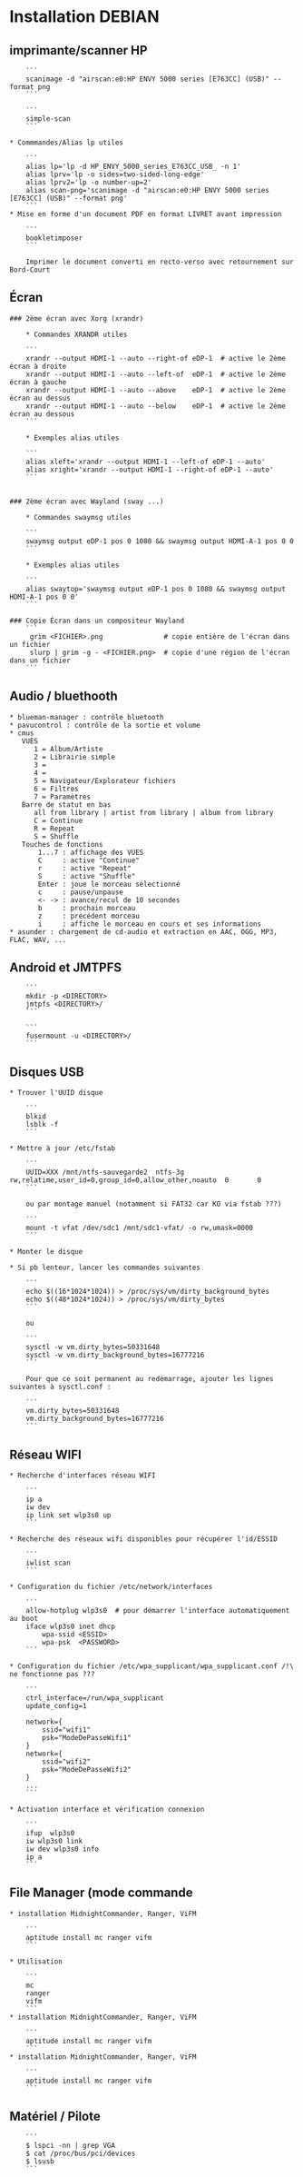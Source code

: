 # Installation DEBIAN

## imprimante/scanner HP

        ```
        scanimage -d "airscan:e0:HP ENVY 5000 series [E763CC] (USB)" --format png
        ```
    
        ```
        simple-scan
        ```

    * Commmandes/Alias lp utiles

        ```
        alias lp='lp -d HP_ENVY_5000_series_E763CC_USB_ -n 1'
        alias lprv='lp -o sides=two-sided-long-edge'
        alias lprv2='lp -o number-up=2'
        alias scan-png='scanimage -d "airscan:e0:HP ENVY 5000 series [E763CC] (USB)" --format png'
        ```
    * Mise en forme d'un document PDF en format LIVRET avant impression

        ```
        bookletimposer
        ```

        Imprimer le document converti en recto-verso avec retournement sur Bord-Court
    

## Écran

    ### 2ème écran avec Xorg (xrandr)

        * Commandes XRANDR utiles

        ```
        xrandr --output HDMI-1 --auto --right-of eDP-1  # active le 2ème écran à droite
        xrandr --output HDMI-1 --auto --left-of  eDP-1  # active le 2ème écran à gauche
        xrandr --output HDMI-1 --auto --above    eDP-1  # active le 2ème écran au dessus
        xrandr --output HDMI-1 --auto --below    eDP-1  # active le 2ème écran au dessous
        ```

        * Exemples alias utiles

        ```
        alias xleft='xrandr --output HDMI-1 --left-of eDP-1 --auto'
        alias xright='xrandr --output HDMI-1 --right-of eDP-1 --auto'
        ```


    ### 2ème écran avec Wayland (sway ...)

        * Commandes swaymsg utiles

        ```
        swaymsg output eDP-1 pos 0 1080 && swaymsg output HDMI-A-1 pos 0 0
        ```

        * Exemples alias utiles

        ```
        alias swaytop='swaymsg output eDP-1 pos 0 1080 && swaymsg output HDMI-A-1 pos 0 0'
        ```

    ### Copie Écran dans un compositeur Wayland
        ```
         grim <FICHIER>.png               # copie entière de l'écran dans un fichier
         slurp | grim -g - <FICHIER.png>  # copie d'une région de l'écran dans un fichier
        ```

## Audio / bluethooth

    * blueman-manager : contrôle bluetooth
    * pavucontrol : contrôle de la sortie et volume
    * cmus
       VUES
          1 = Album/Artiste
          2 = Librairie simple 
          3 =
          4 =
          5 = Navigateur/Explorateur fichiers
          6 = Filtres
          7 = Paramètres
       Barre de statut en bas
          all from library | artist from library | album from library
          C = Continue
          R = Repeat
          S = Shuffle
       Touches de fonctions
           1...7 : affichage des VUES
           C     : active "Continue"
           r     : active "Repeat"
           S     : active "Shuffle"
           Enter : joue le morceau sélectionné
           c     : pause/unpause
           <- -> : avance/recul de 10 secondes
           b     : prochain morceau
           z     : précédent morceau
           i     : affiche le morceau en cours et ses informations
    * asunder : chargement de cd-audio et extraction en AAC, OGG, MP3, FLAC, WAV, ...
       

##  Android et JMTPFS


        ```
        mkdir -p <DIRECTORY>
        jmtpfs <DIRECTORY>/
        ```

        ```
        fusermount -u <DIRECTORY>/
        ```


## Disques USB

    * Trouver l'UUID disque

        ```
        blkid
        lsblk -f
        ```

    * Mettre à jour /etc/fstab

        ```
        UUID=XXX /mnt/ntfs-sauvegarde2  ntfs-3g   rw,relatime,user_id=0,group_id=0,allow_other,noauto  0       0
        ```

        ou par montage manuel (notamment si FAT32 car KO via fstab ???)

        ```
        mount -t vfat /dev/sdc1 /mnt/sdc1-vfat/ -o rw,umask=0000
        ```

    * Monter le disque

    * Si pb lenteur, lancer les commandes suivantes

        ```
        echo $((16*1024*1024)) > /proc/sys/vm/dirty_background_bytes
        echo $((48*1024*1024)) > /proc/sys/vm/dirty_bytes
        ```

        ou

        ```
        sysctl -w vm.dirty_bytes=50331648
        sysctl -w vm.dirty_background_bytes=16777216
        ```

        Pour que ce soit permanent au redémarrage, ajouter les lignes suivantes à sysctl.conf :

        ```
        vm.dirty_bytes=50331648
        vm.dirty_background_bytes=16777216
        ```

## Réseau WIFI

    * Recherche d'interfaces réseau WIFI

        ```
        ip a
        iw dev
        ip link set wlp3s0 up
        ```

    * Recherche des réseaux wifi disponibles pour récupérer l'id/ESSID

        ```
        iwlist scan
        ```

    * Configuration du fichier /etc/network/interfaces

        ```
        allow-hotplug wlp3s0  # pour démarrer l'interface automatiquement au boot
        iface wlp3s0 inet dhcp
            wpa-ssid <ESSID>
            wpa-psk  <PASSWORD>
        ```

    * Configuration du fichier /etc/wpa_supplicant/wpa_supplicant.conf /!\ ne fonctionne pas ???

        ```
        ctrl_interface=/run/wpa_supplicant
        update_config=1
        
        network={
	        ssid="wifi1"
	        psk="ModeDePasseWifi1"
        }
        network={
	        ssid="wifi2"
	        psk="ModeDePasseWifi2"
        }
        ...
        ```

    * Activation interface et vérification connexion

        ```
        ifup  wlp3s0
        iw wlp3s0 link
        iw dev wlp3s0 info
        ip a
        ```

## File Manager (mode commande

    * installation MidnightCommander, Ranger, ViFM

        ```
        aptitude install mc ranger vifm
        ```

    * Utilisation

        ```
        mc
        ranger
        vifm
        ```
    * installation MidnightCommander, Ranger, ViFM

        ```
        aptitude install mc ranger vifm
        ```
    * installation MidnightCommander, Ranger, ViFM

        ```
        aptitude install mc ranger vifm
        ```

## Matériel / Pilote

        ```
        $ lspci -nn | grep VGA
        $ cat /proc/bus/pci/devices
        $ lsusb
        ```
